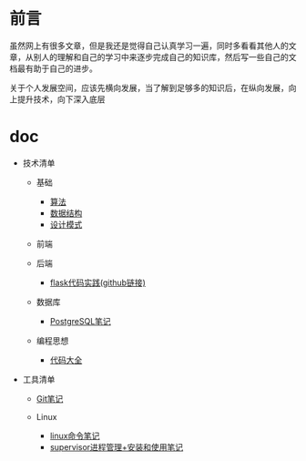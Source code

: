 # 前言

虽然网上有很多文章，但是我还是觉得自己认真学习一遍，同时多看看其他人的文章，从别人的理解和自己的学习中来逐步完成自己的知识库，然后写一些自己的文档最有助于自己的进步。

关于个人发展空间，应该先横向发展，当了解到足够多的知识后，在纵向发展，向上提升技术，向下深入底层

# doc

+ 技术清单
   + 基础
      + [算法](基础/算法/home.md)
      + [数据结构](基础/数据结构/home.md)
      + [设计模式](基础/设计模式/home.md)

   + 前端

   + 后端
      + [flask代码实践(github链接)](https://github.com/shiyangqin/Qinsy/tree/master/FlaskTest)

   + 数据库
      + [PostgreSQL笔记](数据库/PostgreSQL.md)

   + 编程思想
      + [代码大全](编程思想/代码大全/代码大全.md)

+ 工具清单
   
   + [Git笔记](Git/Git.md)
   
   + Linux
      + [linux命令笔记](Linux/linux命令.md)
      + [supervisor进程管理+安装和使用笔记](Linux/supervisor.md)
